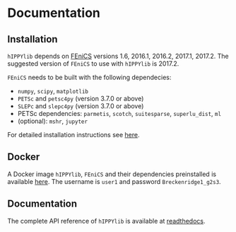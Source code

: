 # Documentation

## Installation

`hIPPYlib` depends on [FEniCS](http://fenicsproject.org/) versions 1.6, 2016.1, 2016.2, 2017.1, 2017.2.
The suggested version of `FEniCS` to use with `hIPPYlib` is 2017.2.

`FEniCS` needs to be built with the following dependecies:

 - `numpy`, `scipy`, `matplotlib`
 - `PETSc` and `petsc4py` (version 3.7.0 or above)
 - `SLEPc` and `slepc4py` (version 3.7.0 or above)
 - PETSc dependencies: `parmetis`, `scotch`, `suitesparse`, `superlu_dist`, `ml`
 - (optional): `mshr`, `jupyter`

For detailed installation instructions see [here](http://hippylib.readthedocs.io/en/latest/installation.html).

## Docker

A Docker image `hIPPYlib`, `FEniCS` and their dependencies preinstalled is available [here](https://hub.docker.com/r/mparno/muq-hippylib/). The username is `user1` and password `Breckenridge1_g2s3`.

## Documentation

The complete API reference of `hIPPYlib` is available at [readthedocs](http://hippylib.readthedocs.io/en/latest/modules.html).

